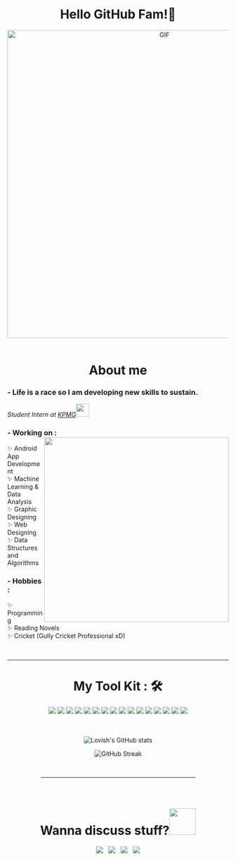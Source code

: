<h1 align="center"> Hello GitHub Fam!👋</h1>
<div align='center'>
<img width="700" alt="GIF" align="center" src="https://i.pinimg.com/originals/00/6c/6c/006c6c389f42f70ed2910c3bfadd3997.gif">
 </div>
<br>
<div>
<h1 align="center">  About me  </h1>

### - Life is a race so I am developing new skills to sustain.

<p><em>Student Intern at <a href="https://kpmg.com/in/en/home.html">KPMG</a><img src="https://media.giphy.com/media/WUlplcMpOCEmTGBtBW/giphy.gif" width="30"> 
</em></p>

### - Working on :  <img width="420" src="https://c.tenor.com/tkHvqkeSq-oAAAAC/ken-kaneki-tokyo-ghoul.gif" align="right">
✨ Android App Development<br>
✨ Machine Learning & Data Analysis<br>
✨ Graphic Designing<br>
✨ Web Designing<br>
✨ Data Structures and Algorithms<br>

### - Hobbies : 
✨ Programming<br>
✨ Reading Novels<br>
✨ Cricket (Gully Cricket Professional xD)<br>
</div>
<br><hr>

<h1 align="center">  My Tool Kit : 🛠  </h1>

<div align="center">
<img src="https://img.shields.io/badge/Android Studio%20-%231572B6.svg?&style=for-the-badge&logo=android&logoColor=white">   <img src="https://img.shields.io/badge/Machine Learning%20-%2314354C.svg?&style=for-the-badge&logo=ml&logoColor=white">   <img src="https://img.shields.io/badge/Data Analysis%20-ffca28.svg?&style=for-the-badge&logo=data&logoColor=white">   <img src="https://img.shields.io/badge/MySQL-00000F?style=for-the-badge&logo=mysql&logoColor=white">  <img src="https://img.shields.io/badge/c++%20-%2300599C.svg?&style=for-the-badge&logo=c%2B%2B&logoColor=white">   <img src="https://img.shields.io/badge/python%20-%2314354C.svg?&style=for-the-badge&logo=python&logoColor=white"> <img src="https://img.shields.io/badge/Java-ED8B00?style=for-the-badge&logo=java&logoColor=white">   <img src="https://img.shields.io/badge/javascript%20-%23323330.svg?&style=for-the-badge&logo=javascript&logoColor=%23F7DF1E">   <img src="https://img.shields.io/badge/html5%20-%23E34F26.svg?&style=for-the-badge&logo=html5&logoColor=white">   <img src="https://img.shields.io/badge/css3%20-%231572B6.svg?&style=for-the-badge&logo=css3&logoColor=white">     <img src="https://img.shields.io/badge/bootstrap%20-%23563D7C.svg?&style=for-the-badge&logo=bootstrap&logoColor=white">   <img src="https://img.shields.io/badge/git%20-%23F05033.svg?&style=for-the-badge&logo=git&logoColor=white">   <img src="http://img.shields.io/badge/-VS%20Code-000000?style=for-the-badge&logo=Visual-studio-code&logoColor=blue"> <img src="https://img.shields.io/badge/Canva-%2300C4CC.svg?&style=for-the-badge&logo=Canva&logoColor=white">  <img src="https://img.shields.io/badge/Figma-F24E1E?style=for-the-badge&logo=figma&logoColor=white">  <img src="https://img.shields.io/badge/firebase-ffca28?style=for-the-badge&logo=firebase&logoColor=black">
</div>
<br><br>

<div align="center">
 
 ![Lovish's GitHub stats](https://github-readme-stats.vercel.app/api?username=lovishprabhakar&theme=great-gatsby&hide_border=true&show_icons=true)
 
 ![GitHub Streak](http://github-readme-streak-stats.herokuapp.com?user=lovishprabhakar&theme=highcontrast&hide_border=true&date_format=M%20j%5B%2C%20Y%5D)
</div>
<br><div align="center"><hr align="center" width="70%"></div><br>

<h1 align="center"> Wanna discuss stuff?<img width="60" src="https://i.imgur.com/ip4SVXm.gif"> </h1>
  
<div align="center">
<a href="mailto:lovishprabhakar@gmail.com"><img src="https://img.shields.io/badge/Gmail-D14836?style=for-the-badge&logo=gmail&logoColor=white"></a> &nbsp; <a href="https://t.me/LovishP"><img src="https://img.shields.io/badge/Telegram-2CA5E0?style=for-the-badge&logo=telegram&logoColor=white"></a> &nbsp; <a href="https://lovishprabhakar.is-a.dev"><img src="https://img.shields.io/badge/website-000000?style=for-the-badge&logo=About.me&logoColor=white"></a> &nbsp;  <a href="https://instagram.com/lovishprabhakar/"><img src="https://img.shields.io/badge/Instagram-E4405F?style=for-the-badge&logo=instagram&logoColor=white"></a>    
</div>
<br><br>

<!-- <h2 align="center">  Also Checkout : <a href="https://www.cyberbuddy.io">Cyberbuddy.io</a></h2>
  
<div align="center">  
<a href="https://blog.cyberbuddy.io"><img src="https://img.shields.io/badge/Ghost-000?style=for-the-badge&logo=ghost&logoColor=yellow"></a> &nbsp;&nbsp;  <a href="https://github.com/cyberbuddy-io"><img src="https://img.shields.io/badge/GitHub-100000?style=for-the-badge&logo=github&logoColor=white"></a>  &nbsp;&nbsp; <a href="https://instagram.com/cyberbuddy.io"><img src="https://img.shields.io/badge/Instagram-E4405F?style=for-the-badge&logo=instagram&logoColor=white"></a> &nbsp;&nbsp;  <a href="https://twitter.com/cyberbuddy_io"><img src="https://img.shields.io/badge/Twitter-1DA1F2?style=for-the-badge&logo=twitter&logoColor=white">
</div> -->
